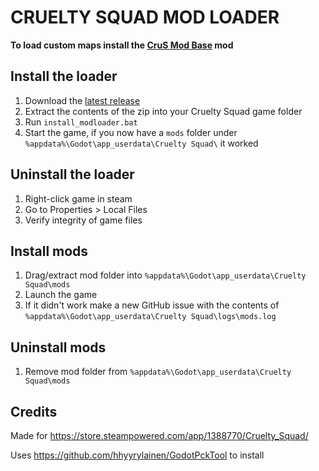 # CRUELTY SQUAD MOD LOADER

**To load custom maps install the [CruS Mod Base](https://github.com/crustyrashky/crus-modbase) mod**

## Install the loader

1. Download the [latest release](https://github.com/crustyrashky/crus-modloader/releases/download/0.1.0/crus-modloader-0.1.0.zip)
2. Extract the contents of the zip into your Cruelty Squad game folder
3. Run `install_modloader.bat`
4. Start the game, if you now have a `mods` folder under `%appdata%\Godot\app_userdata\Cruelty Squad\` it worked

## Uninstall the loader

1. Right-click game in steam
2. Go to Properties > Local Files
3. Verify integrity of game files

## Install mods

1. Drag/extract mod folder into `%appdata%\Godot\app_userdata\Cruelty Squad\mods`
2. Launch the game
3. If it didn't work make a new GitHub issue with the contents of `%appdata%\Godot\app_userdata\Cruelty Squad\logs\mods.log`

## Uninstall mods

1. Remove mod folder from `%appdata%\Godot\app_userdata\Cruelty Squad\mods`

## Credits

Made for https://store.steampowered.com/app/1388770/Cruelty_Squad/

Uses https://github.com/hhyyrylainen/GodotPckTool to install

